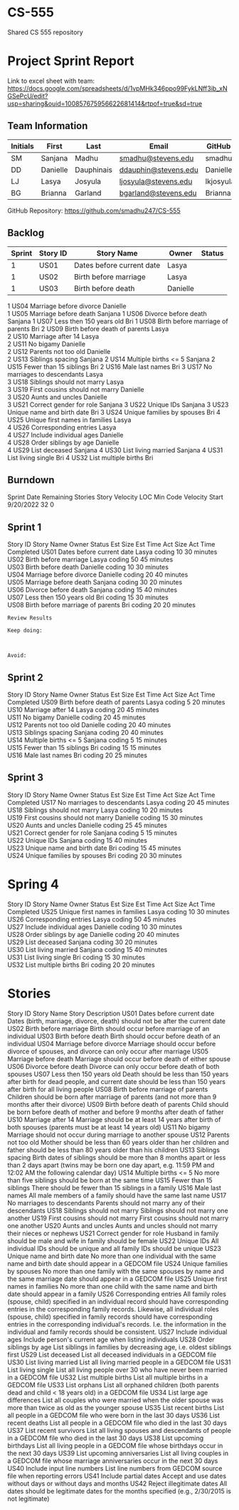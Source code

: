 # CS-555
Shared CS 555 repository


# Project Sprint Report
Link to excel sheet with team: https://docs.google.com/spreadsheets/d/1vpMHk346ppo99FykLNff3ib_xNGSePcU/edit?usp=sharing&ouid=100857675956622681414&rtpof=true&sd=true 
## Team Information 
| Initials |	First |	Last| Email |	GitHub Username|
| -------- | ------ | ----- | ----- |	-------------- |			
| SM | Sanjana | Madhu | smadhu@stevens.edu | smadhu247
| DD | Danielle | Dauphinais | ddauphin@stevens.edu | DanielleDauphinais
| LJ | Lasya | Josyula | ljosyula@stevens.edu | lkjosyula
| BG | Brianna | Garland | bgarland@stevens.edu | BriannaPGarland
				
GitHub Repository:	https://github.com/smadhu247/CS-555

## Backlog 

| Sprint | Story ID | Story Name | Owner | Status |
| ------ | -------- | ---------- | ----- | ------ |
| 1 | US01 | Dates before current date	 | Lasya |	
| 1 |	US02	 | Birth before marriage | Lasya |	
| 1 | US03 |	Birth before death | 	Danielle |	
1	US04	Marriage before divorce	Danielle	
1	US05	Marriage before death	Sanjana	
1	US06	Divorce before death	Sanjana	
1	US07	Less then 150 years old	Bri	
1	US08	Birth before marriage of parents	Bri	
2	US09	Birth before death of parents	Lasya	
2	US10	Marriage after 14	Lasya	
2	US11	No bigamy	Danielle	
2	US12	Parents not too old	Danielle	
2	US13	Siblings spacing	Sanjana	
2	US14	Multiple births <= 5	Sanjana	
2	US15	Fewer than 15 siblings	Bri	
2	US16	Male last names	Bri	
3	US17	No marriages to descendants	Lasya	
3	US18	Siblings should not marry	Lasya	
3	US19	First cousins should not marry	Danielle	
3	US20	Aunts and uncles	Danielle	
3	US21	Correct gender for role	Sanjana	
3	US22	Unique IDs	Sanjana	
3	US23	Unique name and birth date	Bri	
3	US24	Unique families by spouses	Bri	
4	US25	Unique first names in families	Lasya	
4	US26	Corresponding entries	Lasya	
4	US27	Include individual ages	Danielle	
4	US28	Order siblings by age	Danielle	
4	US29	List deceased	Sanjana	
4	US30	List living married	Sanjana	
4	US31	List living single	Bri	
4	US32	List multiple births	Bri	

## Burndown 

Sprint	Date	Remaining Stories	Story Velocity	LOC	Min	Code Velocity
Start	9/20/2022	32		0

## Sprint 1

Story ID	Story Name	Owner	Status	Est Size	Est Time	Act Size	Act Time	Completed
US01	Dates before current date	Lasya	coding	10	30 minutes			
US02	Birth before marriage	Lasya	coding	50	45 minutes			
US03	Birth before death	Danielle	coding	10	30 minutes			
US04	Marriage before divorce	Danielle	coding	20	40 minutes			
US05	Marriage before death	Sanjana	coding	30	20 minutes			
US06	Divorce before death	Sanjana	coding	15	40 minutes			
US07	Less then 150 years old	Bri	coding	15	30 minutes			
US08	Birth before marriage of parents	Bri	coding	20	20 minutes			
								
								
								
								
	Review Results							
								
	Keep doing:							
								
								
								
	Avoid:							
	
## Sprint 2

Story ID	Story Name	Owner	Status	Est Size	Est Time	Act Size	Act Time	Completed
US09	Birth before death of parents	Lasya	coding	5	20 minutes			
US10	Marriage after 14	Lasya	coding	20	45 minutes			
US11	No bigamy	Danielle	coding	20	45 minutes			
US12	Parents not too old	Danielle	coding	20	40 minutes			
US13	Siblings spacing	Sanjana	coding	20	40 minutes			
US14	Multiple births <= 5	Sanjana	coding	5	15 minutes			
US15	Fewer than 15 siblings	Bri	coding	15	15 minutes			
US16	Male last names	Bri	coding	20	25 minutes			

## Sprint 3

Story ID	Story Name	Owner	Status	Est Size	Est Time	Act Size	Act Time	Completed
US17	No marriages to descendants	Lasya	coding	20	45 minutes			
US18	Siblings should not marry	Lasya	coding	10	20 minutes			
US19	First cousins should not marry	Danielle	coding	15	30 minutes			
US20	Aunts and uncles	Danielle	coding	25	45 minutes			
US21	Correct gender for role	Sanjana	coding	5	15 minutes			
US22	Unique IDs	Sanjana	coding	15	40 minutes			
US23	Unique name and birth date	Bri	coding	15	45 minutes			
US24	Unique families by spouses	Bri	coding	20	30 minutes			

# Spring 4 

Story ID	Story Name	Owner	Status	Est Size	Est Time	Act Size	Act Time	Completed
US25	Unique first names in families	Lasya	coding	10	30 minutes			
US26	Corresponding entries	Lasya	coding	50	45 minutes			
US27	Include individual ages	Danielle	coding	10	30 minutes			
US28	Order siblings by age	Danielle	coding	20	40 minutes			
US29	List deceased	Sanjana	coding	30	20 minutes			
US30	List living married	Sanjana	coding	15	40 minutes			
US31	List living single	Bri	coding	15	30 minutes			
US32	List multiple births	Bri	coding	20	20 minutes			
								
# Stories 

Story ID	Story Name	Story Description
US01	Dates before current date	Dates (birth, marriage, divorce, death) should not be after the current date
US02	Birth before marriage	Birth should occur before marriage of an individual
US03	Birth before death	Birth should occur before death of an individual
US04	Marriage before divorce	Marriage should occur before divorce of spouses, and divorce can only occur after marriage
US05	Marriage before death	Marriage should occur before death of either spouse
US06	Divorce before death	Divorce can only occur before death of both spouses
US07	Less then 150 years old	Death should be less than 150 years after birth for dead people, and current date should be less than 150 years after birth for all living people
US08	Birth before marriage of parents	Children should be born after marriage of parents (and not more than 9 months after their divorce)
US09	Birth before death of parents	Child should be born before death of mother and before 9 months after death of father
US10	Marriage after 14	Marriage should be at least 14 years after birth of both spouses (parents must be at least 14 years old)
US11	No bigamy	Marriage should not occur during marriage to another spouse
US12	Parents not too old	Mother should be less than 60 years older than her children and father should be less than 80 years older than his children
US13	Siblings spacing	Birth dates of siblings should be more than 8 months apart or less than 2 days apart (twins may be born one day apart, e.g. 11:59 PM and 12:02 AM the following calendar day)
US14	Multiple births <= 5	No more than five siblings should be born at the same time
US15	Fewer than 15 siblings	There should be fewer than 15 siblings in a family
US16	Male last names	All male members of a family should have the same last name
US17	No marriages to descendants	Parents should not marry any of their descendants
US18	Siblings should not marry	Siblings should not marry one another
US19	First cousins should not marry	First cousins should not marry one another
US20	Aunts and uncles	Aunts and uncles should not marry their nieces or nephews
US21	Correct gender for role	Husband in family should be male and wife in family should be female
US22	Unique IDs	All individual IDs should be unique and all family IDs should be unique
US23	Unique name and birth date	No more than one individual with the same name and birth date should appear in a GEDCOM file
US24	Unique families by spouses	No more than one family with the same spouses by name and the same marriage date should appear in a GEDCOM file
US25	Unique first names in families	No more than one child with the same name and birth date should appear in a family
US26	Corresponding entries	All family roles (spouse, child) specified in an individual record should have corresponding entries in the corresponding family records. Likewise, all individual roles (spouse, child) specified in family records should have corresponding entries in the corresponding  individual's records.  I.e. the information in the individual and family records should be consistent.
US27	Include individual ages	Include person's current age when listing individuals
US28	Order siblings by age	List siblings in families by decreasing age, i.e. oldest siblings first
US29	List deceased	List all deceased individuals in a GEDCOM file
US30	List living married	List all living married people in a GEDCOM file
US31	List living single	List all living people over 30 who have never been married in a GEDCOM file
US32	List multiple births	List all multiple births in a GEDCOM file
US33	List orphans	List all orphaned children (both parents dead and child < 18 years old) in a GEDCOM file
US34	List large age differences	List all couples who were married when the older spouse was more than twice as old as the younger spouse
US35	List recent births	List all people in a GEDCOM file who were born in the last 30 days
US36	List recent deaths	List all people in a GEDCOM file who died in the last 30 days
US37	List recent survivors	List all living spouses and descendants of people in a GEDCOM file who died in the last 30 days
US38	List upcoming birthdays	List all living people in a GEDCOM file whose birthdays occur in the next 30 days
US39	List upcoming anniversaries	List all living couples in a GEDCOM file whose marriage anniversaries occur in the next 30 days
US40	Include input line numbers	List line numbers from GEDCOM source file when reporting errors
US41	Include partial dates	Accept and use dates without days or without days and months
US42	Reject illegitimate dates	All dates should be legitimate dates for the months specified (e.g., 2/30/2015 is not legitimate)
